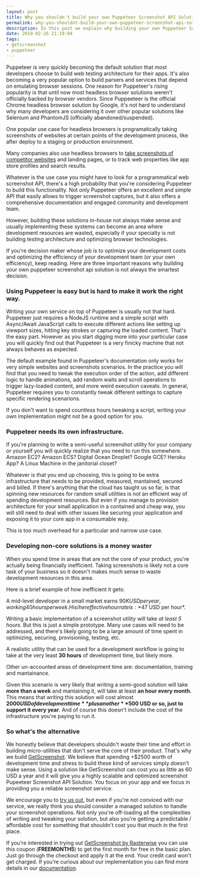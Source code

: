 ```yaml
---
layout: post
title: Why you shouldn't build your own Puppeteer Screenshot API Solution
permalink: why-you-shouldnt-build-your-own-puppeteer-screenshot-api-solution
description: In this post we explain why building your own Puppeteer Screenshot API Solution could be inefficient and why you should consider a managed solution.
date: 2019-02-26 21:19:04
tags: 
- getscreenshot 
- puppeteer
---
```


Puppeteer is very quickly becoming the default solution that most developers choose to build web testing architecture for their apps. It's also becoming a very popular option to build parsers and services that depend on emulating browser sessions. One reason for Puppeteer's rising popularity is that until now most headless browser solutions weren't officially backed by browser vendors. Since Puppeeteer is the official Chrome headless browser solution by Google, it's not hard to understand why many developers are considering it over other popular solutions like Selenium and PhantomJS (officially abandoned/suspended). 

One popular use case for headless browsers is programatically taking screenshots of websites at certain points of the development process, like after deploy to a staging or production environment. 

Many companies also use headless browsers to [take screenshots of competitor websites](https://blog.rasterwise.com/2019/02/24/how-to-build-a-competitor-tracker-using-getscreenshot-and-cron-job-org/) and landing pages, or to track web properties like app store profiles and search results.

Whatever is the use case you might have to look for a programmatical web screenshot API, there's a high probability that you're considering Puppeteer to build this functionality. Not only Puppeteer offers an excellent and simple API that easily allows to trigger screenshot captures, but it also offers a comprehensive documentation and engaged community and development team.

However, building these solutions in-house not always make sense and usually implementing these systems can become an area where development resources are wasted, especially if your specialty is not building testing architecture and optimizing browser technologies.

If you're decision maker whose job is to optimize your development costs and optimizing the efficiency of your development team (or your own efficiency), keep reading. Here are three  important reasons why building your own puppeteer screenshot api solution is not always the smartest decision.


### Using Puppeteer is easy but is hard to make it work the right way.

Writing your own service on top of Puppeteer is usually not that hard. Puppeteer just requires a NodeJS runtime and a simple script with Async/Await JavaScript calls to execute different actions like setting up viewport sizes, hitting key strokes or capturing the loaded content. That's the easy part. However as you start digging more into your particular case you will quickly find out that Puppeteer is a very finicky machine that not always behaves as expected.

The default example found in Puppeteer's documentation only works for very simple websites and screenshots scenarios. In the practice you will find that you need to tweak the execution order of the action, add different logic to handle animations, add random waits and scroll operations to trigger lazy-loaded content, and more weird execution caveats. In general, Puppeteer requires you to constantly tweak different settings to capture specific rendering scenarions.

If you don't want to spend countless hours tweaking a script, writing your own implementation might not be a good option for you.


### Puppeteer needs its own infrastructure.

If you're planning to write a semi-useful screenshot utility for your company or yourself you will quickly realize that you need to run this somewhere. Amazon EC2? Amazon ECS? Digital Ocean Droplet? Google GCE? Heroku App? A Linux Machine in the janitorial closet?

Whatever is that you end up choosing, this is going to be extra infrastructure that needs to be provided, measured, mantained, secured and billed. If there's anything that the cloud has taught us so far, is that spinning new resources for random small utilities is not an efficient way of spending development resources. But even if you manage to provision architecture for your small application in a contained and cheap way, you will still need to deal with other issues like securing your application and exposing it to your core app in a consumable way. 

This is too much overhead for a particular and narrow use case.


### Developing non-core solutions is a money waster

When you spend time in areas that are not the core of your product, you're actually being financially inefficient. Taking screenshots is likely not a core task of your business so it doesn't makes much sense to waste development resources in this area.

Here is a brief example of how inefficient it gets:

A mid-level developer in a small market earns $90K USD per year, working 40 hours per week. His/her effective hour rate is: *$47 USD per hour*. 

Writing a basic implementation of a screenshot utility will take *at least 5 hours*. But this is just a simple prototype. Many use cases will need to be addressed, and there's likely going to be a large amount of time spent in optimizing, securing, provisioning, testing, etc. 

A realistic utility that can be used for a development workflow is going to take at the very least **30 hours** of development time, but likely more.

Other un-accounted areas of development time are: documentation, training and mantainance.

Given this scenario is very likely that writing a semi-good solution will take **more than a week** and mantaining it, will take at least **an hour every month**.
This means that writing this solution will cost almost **$2000 USD of development time** plus another **$500 USD or so, just to support it every year**. And of course this doesn't include the cost of the infrastructure you're paying to run it.


### So what's the alternative

We honestly believe that developers shouldn't waste their time and effort in building micro-utilities that don't serve the core of their product. That's why we build [GetScreenshot](https://getscreenshot.rasterwise.com/). We believe that spending +$2500 worth of development time and stress to build these kind of services simply doesn't make sense. Using a solution like GetScreenshot can cost you as little as 60 USD a year and it will give you a highly scalable and optimized screenshot Pupeeteer Screenshot API Solution. You focus on your app and we focus in providing you a reliable screenshot service.

We encourage you to [try us out](https://getscreenshot.rasterwise.com/), but even if you're not conviced with our service, we really think you should consider a managed solution to handle your screenshot operations. Not only you're off-loading all the complexities of writing and tweaking your solution, but also you're getting a predictable / affordable cost for something that shouldn't cost you that much in the first place.

If you're interested in trying out [GetScreenshot by Rasterwise](https://getscreenshot.rasterwise.com/) you can use this coupon (**FREEMONTH5**) to get the first month for free in the basic plan. Just go through the checkout and apply it at the end. Your credit card won't get charged. If you're curious about our implementation you can find more details in our [documentation](https://rasterwise.gitbook.io/docs/).

